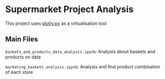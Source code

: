 # Supermarket Project Analysis

This project uses [plotly.py](https://github.com/plotly/plotly.py) as a virtualisation tool

## Main Files

`baskets_and_products_data_analysis.ipynb`: Analysis about baskets and products on data

`marketing_baskets_analysis.ipynb`: Analysis and find product combination of each store
